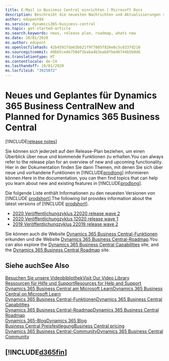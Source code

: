 ```yaml
---
title: E-Mail in Business Central einrichten | Microsoft Docs
description: Beschreibt die neuesten Nachrichten und Aktualisierungen von Business Central.
author: edupont04
ms.service: dynamics365-business-central
ms.topic: get-started-article
ms.search.keywords: news, release plan, roadmap, whats new
ms.date: 10/01/2020
ms.author: edupont
ms.openlocfilehash: 42b4591fda63bb21f9f7805f826e6c5c8337d210
ms.sourcegitcommit: ddbb5cede750df1baba4b3eab8fbed6744b5b9d6
ms.translationtype: HT
ms.contentlocale: de-CH
ms.lasthandoff: 10/01/2020
ms.locfileid: "3925072"
---
```

# <a name="new-and-planned-for-dynamics-365-business-central"></a><span data-ttu-id="f8a9c-103">Neues und Geplantes für Dynamics 365 Business Central</span><span class="sxs-lookup"><span data-stu-id="f8a9c-103">New and Planned for Dynamics 365 Business Central</span></span>

[!INCLUDE[release notes](includes/release-notes.md)]

<span data-ttu-id="f8a9c-104">Sie können sich jederzeit auf den Release-Plan beziehen, um einen Überblick über neue und kommende Funktionen zu erhalten.</span><span class="sxs-lookup"><span data-stu-id="f8a9c-104">You can always refer to the release plan for an overview of new and upcoming functionality.</span></span> <span data-ttu-id="f8a9c-105">Hier in der Dokumentation finden Sie dann Themen, mit denen Sie sich über neue und vorhandene Funktionen in [!INCLUDE[prodlong](includes/prodlong.md)] informieren können.</span><span class="sxs-lookup"><span data-stu-id="f8a9c-105">Here in the documentation, you can then find topics that can help you learn about new and existing features in [!INCLUDE[prodlong](includes/prodlong.md)].</span></span> 

<span data-ttu-id="f8a9c-106">Die folgende Liste enthält Informationen zu den neuesten Versionen von [!INCLUDE [prodshort](includes/prodshort.md)].</span><span class="sxs-lookup"><span data-stu-id="f8a9c-106">The following list provides information about the latest versions of [!INCLUDE [prodshort](includes/prodshort.md)].</span></span>  

* [<span data-ttu-id="f8a9c-107">2020 Veröffentlichungzyklus 2</span><span class="sxs-lookup"><span data-stu-id="f8a9c-107">2020 release wave 2</span></span>](/dynamics365-release-plan/2020wave2/smb/dynamics365-business-central/planned-features)  
* [<span data-ttu-id="f8a9c-108">2020 Veröffentlichungzyklus 1</span><span class="sxs-lookup"><span data-stu-id="f8a9c-108">2020 release wave 1</span></span>](/dynamics365-release-plan/2020wave1/dynamics365-business-central/planned-features)  
* [<span data-ttu-id="f8a9c-109">2019 Veröffentlichungzyklus 2</span><span class="sxs-lookup"><span data-stu-id="f8a9c-109">2019 release wave 2</span></span>](/dynamics365-release-plan/2019wave2/dynamics365-business-central/planned-features)  

<span data-ttu-id="f8a9c-110">Sie können auch die Website [Dynamics 365 Business Central-Funktionen](https://dynamics.microsoft.com/business-central/capabilities/) erkunden und die Website [Dynamics 365 Business Central-Roadmap](https://dynamics.microsoft.com).</span><span class="sxs-lookup"><span data-stu-id="f8a9c-110">You can also explore the [Dynamics 365 Business Central Capabilities](https://dynamics.microsoft.com/business-central/capabilities/) site, and the [Dynamics 365 Business Central Roadmap](https://dynamics.microsoft.com) site.</span></span>  

## <a name="see-also"></a><span data-ttu-id="f8a9c-111">Siehe auch</span><span class="sxs-lookup"><span data-stu-id="f8a9c-111">See Also</span></span>

[<span data-ttu-id="f8a9c-112">Besuchen Sie unsere Videobibliothek</span><span class="sxs-lookup"><span data-stu-id="f8a9c-112">Visit Our Video Library</span></span>](across-videos.md)  
[<span data-ttu-id="f8a9c-113">Ressourcen für Hilfe und Support</span><span class="sxs-lookup"><span data-stu-id="f8a9c-113">Resources for Help and Support</span></span>](product-help-and-support.md)  
[<span data-ttu-id="f8a9c-114">Dynamics 365 Business Central am Microsoft Learn</span><span class="sxs-lookup"><span data-stu-id="f8a9c-114">Dynamics 365 Business Central on Microsoft Learn</span></span>](/learn/browse/?products=dynamics-business-central)  
[<span data-ttu-id="f8a9c-115">Dynamics 365 Business Central-Funktionen</span><span class="sxs-lookup"><span data-stu-id="f8a9c-115">Dynamics 365 Business Central Capabilities</span></span>](https://dynamics.microsoft.com/business-central/capabilities/)  
[<span data-ttu-id="f8a9c-116">Dynamics 365 Business Central-Roadmap</span><span class="sxs-lookup"><span data-stu-id="f8a9c-116">Dynamics 365 Business Central Roadmap</span></span>](https://dynamics.microsoft.com/roadmap/business-central/)  
[<span data-ttu-id="f8a9c-117">Dynamics 365-Blog</span><span class="sxs-lookup"><span data-stu-id="f8a9c-117">Dynamics 365 Blog</span></span>](https://cloudblogs.microsoft.com/dynamics365/it/product/business-central/)  
[<span data-ttu-id="f8a9c-118">Business Central Preisfestlegung</span><span class="sxs-lookup"><span data-stu-id="f8a9c-118">Business Central pricing</span></span>](https://dynamics.microsoft.com/business-central/overview/#pricing)  
[<span data-ttu-id="f8a9c-119">Dynamics 365 Business Central-Community</span><span class="sxs-lookup"><span data-stu-id="f8a9c-119">Dynamics 365 Business Central Community</span></span>](https://community.dynamics.com/business/)

## [!INCLUDE[d365fin](includes/free_trial_md.md)]

